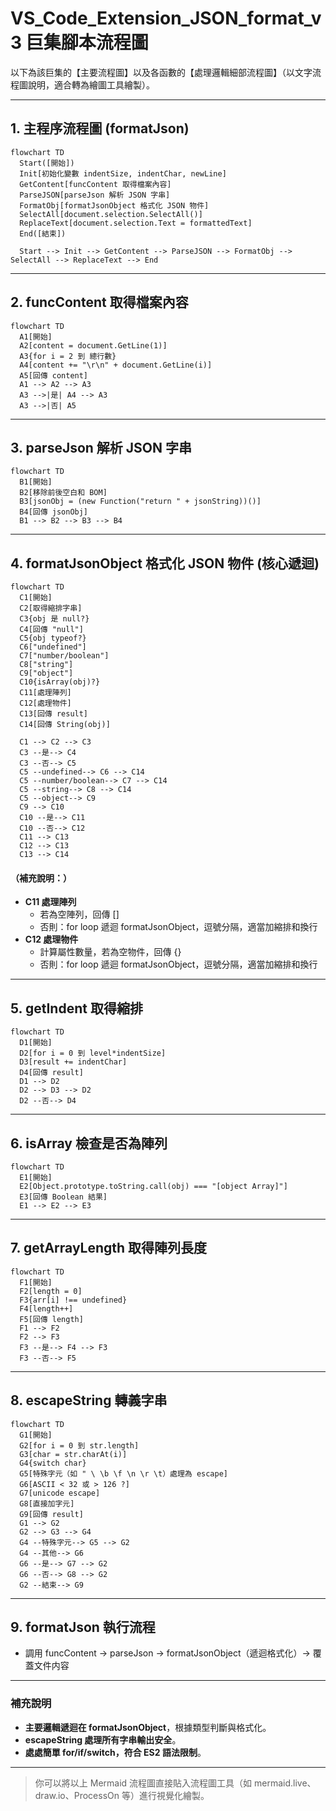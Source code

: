 # VS_Code_Extension_JSON_format_v3 巨集腳本流程圖

以下為該巨集的【主要流程圖】以及各函數的【處理邏輯細部流程圖】（以文字流程圖說明，適合轉為繪圖工具繪製）。

---

## 1. 主程序流程圖 (formatJson)

```mermaid
flowchart TD
  Start([開始])
  Init[初始化變數 indentSize, indentChar, newLine]
  GetContent[funcContent 取得檔案內容]
  ParseJSON[parseJson 解析 JSON 字串]
  FormatObj[formatJsonObject 格式化 JSON 物件]
  SelectAll[document.selection.SelectAll()]
  ReplaceText[document.selection.Text = formattedText]
  End([結束])

  Start --> Init --> GetContent --> ParseJSON --> FormatObj --> SelectAll --> ReplaceText --> End
```

---

## 2. funcContent 取得檔案內容

```mermaid
flowchart TD
  A1[開始]
  A2[content = document.GetLine(1)]
  A3{for i = 2 到 總行數}
  A4[content += "\r\n" + document.GetLine(i)]
  A5[回傳 content]
  A1 --> A2 --> A3
  A3 -->|是| A4 --> A3
  A3 -->|否| A5
```

---

## 3. parseJson 解析 JSON 字串

```mermaid
flowchart TD
  B1[開始]
  B2[移除前後空白和 BOM]
  B3[jsonObj = (new Function("return " + jsonString))()]
  B4[回傳 jsonObj]
  B1 --> B2 --> B3 --> B4
```

---

## 4. formatJsonObject 格式化 JSON 物件 (核心遞迴)

```mermaid
flowchart TD
  C1[開始]
  C2[取得縮排字串]
  C3{obj 是 null?}
  C4[回傳 "null"]
  C5{obj typeof?}
  C6["undefined"]
  C7["number/boolean"]
  C8["string"]
  C9["object"]
  C10{isArray(obj)?}
  C11[處理陣列]
  C12[處理物件]
  C13[回傳 result]
  C14[回傳 String(obj)]

  C1 --> C2 --> C3
  C3 --是--> C4
  C3 --否--> C5
  C5 --undefined--> C6 --> C14
  C5 --number/boolean--> C7 --> C14
  C5 --string--> C8 --> C14
  C5 --object--> C9
  C9 --> C10
  C10 --是--> C11
  C10 --否--> C12
  C11 --> C13
  C12 --> C13
  C13 --> C14
```

#### （補充說明：）
- **C11 處理陣列**
  - 若為空陣列，回傳 []
  - 否則：for loop 遞迴 formatJsonObject，逗號分隔，適當加縮排和換行
- **C12 處理物件**
  - 計算屬性數量，若為空物件，回傳 {}
  - 否則：for loop 遞迴 formatJsonObject，逗號分隔，適當加縮排和換行

---

## 5. getIndent 取得縮排

```mermaid
flowchart TD
  D1[開始]
  D2[for i = 0 到 level*indentSize]
  D3[result += indentChar]
  D4[回傳 result]
  D1 --> D2
  D2 --> D3 --> D2
  D2 --否--> D4
```

---

## 6. isArray 檢查是否為陣列

```mermaid
flowchart TD
  E1[開始]
  E2[Object.prototype.toString.call(obj) === "[object Array]"]
  E3[回傳 Boolean 結果]
  E1 --> E2 --> E3
```

---

## 7. getArrayLength 取得陣列長度

```mermaid
flowchart TD
  F1[開始]
  F2[length = 0]
  F3{arr[i] !== undefined}
  F4[length++]
  F5[回傳 length]
  F1 --> F2
  F2 --> F3
  F3 --是--> F4 --> F3
  F3 --否--> F5
```

---

## 8. escapeString 轉義字串

```mermaid
flowchart TD
  G1[開始]
  G2[for i = 0 到 str.length]
  G3[char = str.charAt(i)]
  G4{switch char}
  G5[特殊字元（如 " \ \b \f \n \r \t）處理為 escape]
  G6[ASCII < 32 或 > 126 ?]
  G7[unicode escape]
  G8[直接加字元]
  G9[回傳 result]
  G1 --> G2
  G2 --> G3 --> G4
  G4 --特殊字元--> G5 --> G2
  G4 --其他--> G6
  G6 --是--> G7 --> G2
  G6 --否--> G8 --> G2
  G2 --結束--> G9
```

---

## 9. formatJson 執行流程

- 調用 funcContent → parseJson → formatJsonObject（遞迴格式化）→ 覆蓋文件内容

---

### 補充說明

- **主要邏輯遞迴在 formatJsonObject**，根據類型判斷與格式化。
- **escapeString 處理所有字串輸出安全**。
- **處處簡單 for/if/switch，符合 ES2 語法限制**。

---

> 你可以將以上 Mermaid 流程圖直接貼入流程圖工具（如 mermaid.live、draw.io、ProcessOn 等）進行視覺化繪製。